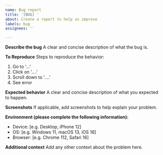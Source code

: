 ```yaml
---
name: Bug report
title: '[BUG] '
about: Create a report to help us improve
labels: bug
assignees: ''

---
```


**Describe the bug**
A clear and concise description of what the bug is.

**To Reproduce**
Steps to reproduce the behavior:
1. Go to '...'
2. Click on '....'
3. Scroll down to '....'
4. See error

**Expected behavior**
A clear and concise description of what you expected to happen.

**Screenshots**
If applicable, add screenshots to help explain your problem.

**Environment (please complete the following information):**
 - Device: [e.g. Desktop, iPhone 12]
 - OS: [e.g. Windows 11, macOS 13, iOS 16]
 - Browser: [e.g. Chrome 112, Safari 16]

**Additional context**
Add any other context about the problem here.